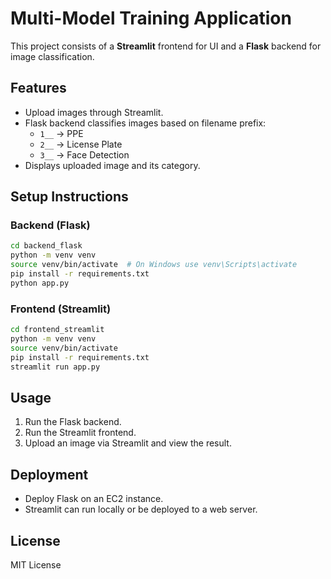 # Multi-Model Training Application

This project consists of a **Streamlit** frontend for UI and a **Flask** backend for image classification.

## Features
- Upload images through Streamlit.
- Flask backend classifies images based on filename prefix:
  - `1__` → PPE
  - `2__` → License Plate
  - `3__` → Face Detection
- Displays uploaded image and its category.

## Setup Instructions

### Backend (Flask)
```bash
cd backend_flask
python -m venv venv
source venv/bin/activate  # On Windows use venv\Scripts\activate
pip install -r requirements.txt
python app.py
```

### Frontend (Streamlit)
```bash
cd frontend_streamlit
python -m venv venv
source venv/bin/activate
pip install -r requirements.txt
streamlit run app.py
```

## Usage
1. Run the Flask backend.
2. Run the Streamlit frontend.
3. Upload an image via Streamlit and view the result.

## Deployment
- Deploy Flask on an EC2 instance.
- Streamlit can run locally or be deployed to a web server.

## License
MIT License
